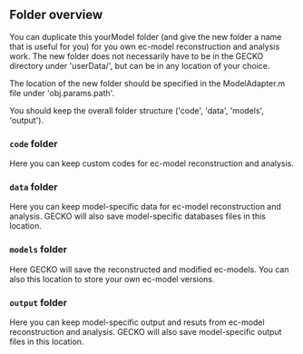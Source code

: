 ## Folder overview

You can duplicate this yourModel folder (and give the new folder a name that is useful for you) for you own ec-model reconstruction and analysis work. The new folder does not necessarily have to be in the GECKO directory under 'userData/', but can be in any location of your choice.

The location of the new folder should be specified in the ModelAdapter.m file under 'obj.params.path'.

You should keep the overall folder structure ('code', 'data', 'models', 'output').

### `code` folder

Here you can keep custom codes for ec-model reconstruction and analysis.

### `data` folder

Here you can keep model-specific data for ec-model reconstruction and analysis.
GECKO will also save model-specific databases files in this location.

### `models` folder

Here GECKO will save the reconstructed and modified ec-models. You can also this location to store your own ec-model versions.

### `output` folder

Here you can keep model-specific output and resuts from ec-model reconstruction and analysis.
GECKO will also save model-specific output files in this location.
